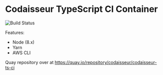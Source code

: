 # Codaisseur TypeScript CI Container

![Build Status](https://quay.io/repository/codaisseur/codaisseur-ts-ci/status)

Features:

  - Node (8.x)
  - Yarn
  - AWS CLI

Quay repository over at https://quay.io/repository/codaisseur/codaisseur-ts-ci
